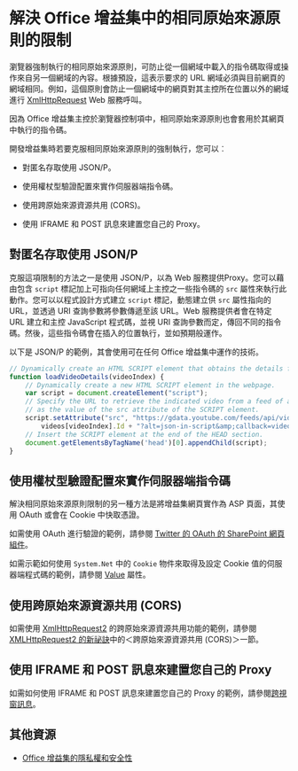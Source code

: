
# <a name="addressing-same-origin-policy-limitations-in-office-add-ins"></a>解決 Office 增益集中的相同原始來源原則的限制


瀏覽器強制執行的相同原始來源原則，可防止從一個網域中載入的指令碼取得或操作來自另一個網域的內容。根據預設，這表示要求的 URL 網域必須與目前網頁的網域相同。例如，這個原則會防止一個網域中的網頁對其主控所在位置以外的網域進行 [XmlHttpRequest](http://www.w3.org/TR/XMLHttpRequest/) Web 服務呼叫。

因為 Office 增益集主控於瀏覽器控制項中，相同原始來源原則也會套用於其網頁中執行的指令碼。

開發增益集時若要克服相同原始來源原則的強制執行，您可以︰

- 對匿名存取使用 JSON/P。 
    
- 使用權杖型驗證配置來實作伺服器端指令碼。
    
- 使用跨原始來源資源共用 (CORS)。
    
- 使用 IFRAME 和 POST 訊息來建置您自己的 Proxy。
    

## <a name="using-json/p-for-anonymous-access"></a>對匿名存取使用 JSON/P


克服這項限制的方法之一是使用 JSON/P，以為 Web 服務提供Proxy。您可以藉由包含 `script` 標記加上可指向任何網域上主控之一些指令碼的 `src` 屬性來執行此動作。您可以以程式設計方式建立 `script` 標記，動態建立供 `src` 屬性指向的 URL，並透過 URI 查詢參數將參數傳遞至該 URL。Web 服務提供者會在特定 URL 建立和主控 JavaScript 程式碼，並視 URI 查詢參數而定，傳回不同的指令碼。然後，這些指令碼會在插入的位置執行，並如預期般運作。

以下是 JSON/P 的範例，其會使用可在任何 Office 增益集中運作的技術。

```js
// Dynamically create an HTML SCRIPT element that obtains the details for the specified video.
function loadVideoDetails(videoIndex) {
    // Dynamically create a new HTML SCRIPT element in the webpage.
    var script = document.createElement("script");
    // Specify the URL to retrieve the indicated video from a feed of a current list of videos,
    // as the value of the src attribute of the SCRIPT element. 
    script.setAttribute("src", "https://gdata.youtube.com/feeds/api/videos/" + 
        videos[videoIndex].Id + "?alt=json-in-script&amp;callback=videoDetailsLoaded");
    // Insert the SCRIPT element at the end of the HEAD section.
    document.getElementsByTagName('head')[0].appendChild(script);
}

```


## <a name="implementing-server-side-script-using-a-token-based-authentication-scheme"></a>使用權杖型驗證配置來實作伺服器端指令碼


解決相同原始來源原則限制的另一種方法是將增益集網頁實作為 ASP 頁面，其使用 OAuth 或會在 Cookie 中快取憑證。

如需使用 OAuth 進行驗證的範例，請參閱 [Twitter 的 OAuth 的 SharePoint 網頁組件](http://aidangarnish.net/post/Twitter-SharePoint-Web-Part-With-OAuth)。

如需示範如何使用 `System.Net` 中的 `Cookie` 物件來取得及設定 Cookie 值的伺服器端程式碼的範例，請參閱 [Value](http://msdn2.microsoft.com/EN-US/library/4f772twc) 屬性。


## <a name="using-cross-origin-resource-sharing-(cors)"></a>使用跨原始來源資源共用 (CORS)


如需使用 [XmlHttpRequest2](http://dvcs.w3.org/hg/xhr/raw-file/tip/Overview.html) 的跨原始來源資源共用功能的範例，請參閱 [XMLHttpRequest2 的新祕訣](http://www.html5rocks.com/en/tutorials/file/xhr2/)中的＜跨原始來源資源共用 (CORS)＞一節。


## <a name="building-your-own-proxy-using-iframe-and-post-message"></a>使用 IFRAME 和 POST 訊息來建置您自己的 Proxy


如需如何使用 IFRAME 和 POST 訊息來建置您自己的 Proxy 的範例，請參閱[跨視窗訊息](http://ejohn.org/blog/cross-window-messaging/)。


## <a name="additional-resources"></a>其他資源


- [Office 增益集的隱私權和安全性](../../docs/develop/privacy-and-security.md)
    

